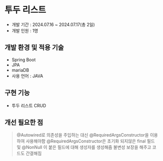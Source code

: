 # 투두 리스트
+ 개발 기간 : 2024.07.16 ~ 2024.07.17(총 2일)
+ 개발 인원 : 1명

## 개발 환경 및 적용 기술
- Spring Boot
- JPA
- mariaDB
- 사용 언어 : JAVA

## 구현 기능
+ 투두 리스트 CRUD

## 개선 필요한 점
> @Autowired로 의존성을 주입하는 대신 @RequiredArgsConstructor을 이용하여 사용해야함
> @RequiredArgsConstructor은 초기화 되지않은 final 필드 및 @NonNull 이 붙은 필드에 대해 생성자를 생성해줌
> 불변성 보장을 해주고 코드도 간결해짐
